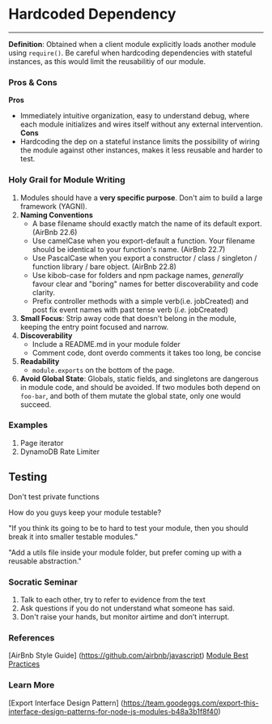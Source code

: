 # Hardcoded Dependency
----------------------

**Definition**: Obtained when a client module explicitly loads another module using `require()`. Be careful when hardcoding dependencies with stateful instances, as this would limit the reusabilitiy of our module. 

### Pros & Cons
**Pros**
- Immediately intuitive organization, easy to understand debug, where each module initializes and wires itself without any external intervention.
**Cons**
- Hardcoding the dep on a stateful instance limits the possibility of wiring the module against other instances, makes it less reusable and harder to test.

### Holy Grail for Module Writing
1. Modules should have a **very specific purpose**. Don't aim to build a large framework (YAGNI).
2. **Naming Conventions**
    - A base filename should exactly match the name of its default export. (AirBnb 22.6)
    - Use camelCase when you export-default a function. Your filename should be identical to your function's name. (AirBnb 22.7)
    -  Use PascalCase when you export a constructor / class / singleton / function library / bare object. (AirBnb 22.8)
    -  Use kibob-case for folders and npm package names, *generally* favour clear and "boring" names for better discoverability and code clarity.
    -  Prefix controller methods with a simple verb(i.e. jobCreated) and post fix event names with past tense verb (*i.e.* jobCreated)
3. **Small Focus**: Strip away code that doesn't belong in the module, keeping the entry point focused and narrow. 
4. **Discoverability**
    - Include a README.md in your module folder
    - Comment code, dont overdo comments it takes too long, be concise
5. **Readability**
    - `module.exports` on the bottom of the page.
6. **Avoid Global State**: Globals, static fields, and singletons are dangerous in module code, and should be avoided.  If two modules both depend on `foo-bar`, and both of them mutate the global state, only one would succeed. 

### Examples 
1. Page iterator
2. DynamoDB Rate Limiter

## Testing
Don't test private functions

How do you guys keep your module testable?


"If you think its going to be to hard to test your module, then you should break it into smaller testable modules."

"Add a utils file inside your module folder, but prefer coming up with a reusable abstraction."

### Socratic Seminar
1. Talk to each other, try to refer to evidence from the text
2. Ask questions if you do not understand what someone has said.
3. Don't raise your hands, but monitor airtime and don’t interrupt.

### References
[AirBnb Style Guide] (https://github.com/airbnb/javascript)
[Module Best Practices](https://github.com/mattdesl/module-best-practices)

### Learn More
[Export Interface Design Pattern] (https://team.goodeggs.com/export-this-interface-design-patterns-for-node-js-modules-b48a3b1f8f40)